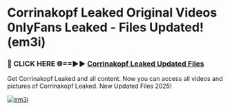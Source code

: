 # Corrinakopf Leaked Original Videos 0nlyFans Leaked - Files Updated! (em3i)

<h3>🔴 CLICK HERE 🌐==►► <a href="https://tinyurl.com/2m67pmp6" rel="nofollow">Corrinakopf Leaked Updated Files</a></h3>

Get Corrinakopf Leaked and all content. Now you can access all videos and pictures of Corrinakopf Leaked. New Updated Files 2025!

[![em3i](https://i.imgur.com/H4QAA4z.gif)](https://tinyurl.com/2m67pmp6)